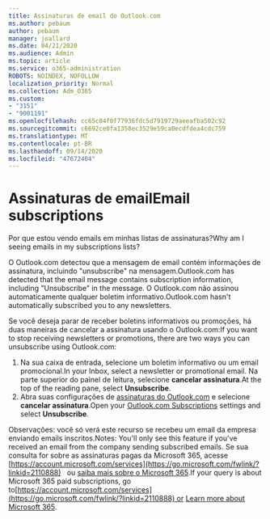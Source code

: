 ```yaml
---
title: Assinaturas de email do Outlook.com
ms.author: pebaum
author: pebaum
manager: joallard
ms.date: 04/21/2020
ms.audience: Admin
ms.topic: article
ms.service: o365-administration
ROBOTS: NOINDEX, NOFOLLOW
localization_priority: Normal
ms.collection: Adm_O365
ms.custom:
- "3151"
- "9001191"
ms.openlocfilehash: cc65c04f0f77936fdc5d7919729aeeafba502c92
ms.sourcegitcommit: c6692ce0fa1358ec3529e59ca0ecdfdea4cdc759
ms.translationtype: MT
ms.contentlocale: pt-BR
ms.lasthandoff: 09/14/2020
ms.locfileid: "47672404"
---
```

# <a name="email-subscriptions"></a><span data-ttu-id="2e8f4-102">Assinaturas de email</span><span class="sxs-lookup"><span data-stu-id="2e8f4-102">Email subscriptions</span></span>

<span data-ttu-id="2e8f4-103">Por que estou vendo emails em minhas listas de assinaturas?</span><span class="sxs-lookup"><span data-stu-id="2e8f4-103">Why am I seeing emails in my subscriptions lists?</span></span>

<span data-ttu-id="2e8f4-104">O Outlook.com detectou que a mensagem de email contém informações de assinatura, incluindo "unsubscribe" na mensagem.</span><span class="sxs-lookup"><span data-stu-id="2e8f4-104">Outlook.com has detected that the email message contains subscription information, including "Unsubscribe" in the message.</span></span> <span data-ttu-id="2e8f4-105">O Outlook.com não assinou automaticamente qualquer boletim informativo.</span><span class="sxs-lookup"><span data-stu-id="2e8f4-105">Outlook.com hasn't automatically subscribed you to any newsletters.</span></span>

<span data-ttu-id="2e8f4-106">Se você deseja parar de receber boletins informativos ou promoções, há duas maneiras de cancelar a assinatura usando o Outlook.com:</span><span class="sxs-lookup"><span data-stu-id="2e8f4-106">If you want to stop receiving newsletters or promotions, there are two ways you can unsubscribe using Outlook.com:</span></span>
1. <span data-ttu-id="2e8f4-107">Na sua caixa de entrada, selecione um boletim informativo ou um email promocional.</span><span class="sxs-lookup"><span data-stu-id="2e8f4-107">In your Inbox, select a newsletter or promotional email.</span></span> <span data-ttu-id="2e8f4-108">Na parte superior do painel de leitura, selecione **cancelar assinatura**.</span><span class="sxs-lookup"><span data-stu-id="2e8f4-108">At the top of the reading pane, select **Unsubscribe**.</span></span>
2. <span data-ttu-id="2e8f4-109">Abra suas configurações de [assinaturas do Outlook.com](https://go.microsoft.com/fwlink/?linkid=2110887) e selecione **cancelar assinatura**.</span><span class="sxs-lookup"><span data-stu-id="2e8f4-109">Open your [Outlook.com Subscriptions](https://go.microsoft.com/fwlink/?linkid=2110887) settings and select **Unsubscribe**.</span></span>

<span data-ttu-id="2e8f4-110">Observações: você só verá este recurso se recebeu um email da empresa enviando emails inscritos.</span><span class="sxs-lookup"><span data-stu-id="2e8f4-110">Notes: You'll only see this feature if you've received an email from the company sending subscribed emails.</span></span>
<span data-ttu-id="2e8f4-111">Se sua consulta for sobre as assinaturas pagas da Microsoft 365, acesse [https://account.microsoft.com/services](https://go.microsoft.com/fwlink/?linkid=2110888)   ou [saiba mais sobre o Microsoft 365](https://products.office.com/compare-all-microsoft-office-products?tab=1&WT.mc_id=PROD_OL-Web_Support_O365NewValue_Upgrade).</span><span class="sxs-lookup"><span data-stu-id="2e8f4-111">If your query is about Microsoft 365 paid subscriptions, go to[https://account.microsoft.com/services](https://go.microsoft.com/fwlink/?linkid=2110888) or [Learn more about Microsoft 365](https://products.office.com/compare-all-microsoft-office-products?tab=1&WT.mc_id=PROD_OL-Web_Support_O365NewValue_Upgrade).</span></span>
  